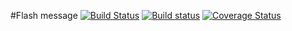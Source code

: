 #Flash message
[![Build Status](https://travis-ci.org/klapuch/FlashMessage.svg?branch=master)](https://travis-ci.org/klapuch/FlashMessage) [![Build status](https://ci.appveyor.com/api/projects/status/3m3re7n62w71q59c?svg=true)](https://ci.appveyor.com/project/facedown/flashmessage) [![Coverage Status](https://coveralls.io/repos/github/klapuch/FlashMessage/badge.svg?branch=master)](https://coveralls.io/github/klapuch/FlashMessage?branch=master)
